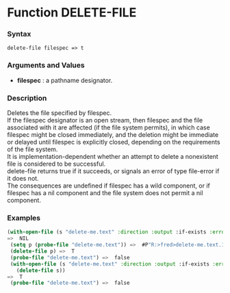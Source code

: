 <!-- Generated on 05/10/2020 by https://github.com/anto2oo/clhs-evolved -->

# Function DELETE-FILE

### Syntax
`delete-file filespec => t`  


### Arguments and Values
- **filespec** : a pathname designator.   


### Description
Deletes the file specified by filespec.  
If the filespec designator is an open stream, then filespec and the file associated with it are affected (if the file system permits), in which case filespec might be closed immediately, and the deletion might be immediate or delayed until filespec is explicitly closed, depending on the requirements of the file system.  
It is implementation-dependent whether an attempt to delete a nonexistent file is considered to be successful.  
delete-file returns true if it succeeds, or signals an error of type file-error if it does not.  
The consequences are undefined if filespec has a wild component, or if filespec has a nil component and the file system does not permit a nil component.



### Examples
```lisp 
(with-open-file (s "delete-me.text" :direction :output :if-exists :error))
=>  NIL
 (setq p (probe-file "delete-me.text")) =>  #P"R:>fred>delete-me.text.1"
 (delete-file p) =>  T
 (probe-file "delete-me.text") =>  false
 (with-open-file (s "delete-me.text" :direction :output :if-exists :error)
   (delete-file s))
=>  T
 (probe-file "delete-me.text") =>  false
```
